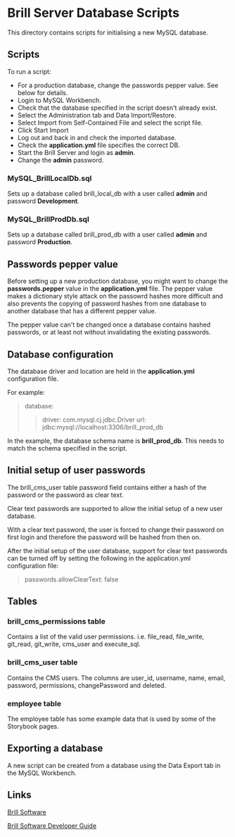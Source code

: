 # Brill Server Database Scripts

This directory contains scripts for initialising a new MySQL database.

## Scripts

To run a script:

- For a production database, change the passwords pepper value. See below for details.
- Login to MySQL Workbench.
- Check that the database specified in the script doesn't already exist.
- Select the Administration tab and Data Import/Restore.
- Select Import from Self-Contained File and select the script file.
- Click Start Import
- Log out and back in and check the imported database.
- Check the **application.yml** file specifies the correct DB.
- Start the Brill Server and login as **admin**.
- Change the **admin** password.

### MySQL_BrillLocalDb.sql

Sets up a database called brill_local_db with a user called **admin** and password **Development**.

### MySQL_BrillProdDb.sql

Sets up a database called brill_prod_db with a user called **admin** and password **Production**.

## Passwords pepper value

Before setting up a new production database, you might want to change the **passwords.pepper** 
value in the **application.yml** file. The pepper value makes a dictionary style attack on the
passowrd hashes more difficult and also prevents the copying of password hashes from one 
database to another database that has a different pepper value.

The pepper value can't be changed once a database contains hashed passwords, or at least not 
without invalidating the existing passwords.

## Database configuration

The database driver and location are held in the **application.yml** configuration file. 

For example:

> database:
>> driver: com.mysql.cj.jdbc.Driver
>> url: jdbc:mysql://localhost:3306/brill_prod_db    

In the example, the database schema name is **brill_prod_db**. This needs to match the schema specified in the script.

## Initial setup of user passwords

The brill_cms_user table password field contains either a hash of the password or the password as clear text. 

Clear text passwords are supported to allow the initial setup of a new user database.

With a clear text password, the user is forced to change their password on first login and therefore the
password will be hashed from then on.

After the initial setup of the user database, support for clear text passwords can be turned off by setting
the following in the application.yml configuration file:

> passwords.allowClearText: false


## Tables

### brill_cms_permissions table

Contains a list of the valid user permissions. i.e. file_read, file_write, git_read, git_write, cms_user and execute_sql.

### brill_cms_user table

Contains the CMS users. The columns are user_id, username, name, email, password, permissions, changePassword and deleted.

### employee table

The employee table has some example data that is used by some of the Storybook pages.

## Exporting a database

A new script can be created from a database using the Data Export tab in the MySQL Workbench.

## Links

[Brill Software](https://www.brill.software "Brill Software")

[Brill Software Developer Guide](https://www.brill.software/brill_software/developers_guide "Developers Guide")
